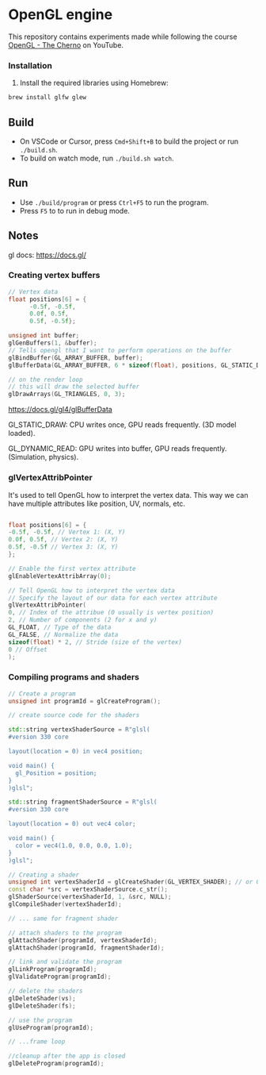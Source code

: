 # OpenGL engine

This repository contains experiments made while following the course [OpenGL - The Cherno](https://www.youtube.com/watch?v=W3gAzLwfIP0&list=PLlrATfBNZ98foTJPJ_Ev03o2oq3-GGOS2&ab_channel=TheCherno) on YouTube.


### Installation

1. Install the required libraries using Homebrew:
```bash
brew install glfw glew
```

## Build

- On VSCode or Cursor, press `Cmd+Shift+B` to build the project or run `./build.sh`.
- To build on watch mode, run `./build.sh watch`.

## Run

- Use `./build/program` or press `Ctrl+F5` to run the program.
- Press `F5` to to run in debug mode.

## Notes

gl docs: https://docs.gl/

### Creating vertex buffers

```cpp
// Vertex data
float positions[6] = {
      -0.5f, -0.5f,
      0.0f, 0.5f,
      0.5f, -0.5f};

unsigned int buffer;
glGenBuffers(1, &buffer);
// Tells opengl that I want to perform operations on the buffer
glBindBuffer(GL_ARRAY_BUFFER, buffer);
glBufferData(GL_ARRAY_BUFFER, 6 * sizeof(float), positions, GL_STATIC_DRAW);

// on the render loop
// this will draw the selected buffer
glDrawArrays(GL_TRIANGLES, 0, 3);
```

https://docs.gl/gl4/glBufferData

Gl_STATIC_DRAW: CPU writes once, GPU reads frequently. (3D model loaded).

GL_DYNAMIC_READ: GPU writes into buffer, GPU reads frequently. (Simulation, physics).

### glVertexAttribPointer

It's used to tell OpenGL how to interpret the vertex data.
This way we can have multiple attributes like position, UV, normals, etc.
  
  ```cpp

float positions[6] = {
  -0.5f, -0.5f, // Vertex 1: (X, Y)
  0.0f, 0.5f, // Vertex 2: (X, Y)
  0.5f, -0.5f // Vertex 3: (X, Y)
};

// Enable the first vertex attribute
glEnableVertexAttribArray(0);

// Tell OpenGL how to interpret the vertex data
// Specify the layout of our data for each vertex attribute
glVertexAttribPointer(
  0, // Index of the attribue (0 usually is vertex position)
  2, // Number of components (2 for x and y)
  GL_FLOAT, // Type of the data
  GL_FALSE, // Normalize the data
  sizeof(float) * 2, // Stride (size of the vertex)
  0 // Offset
);
```

### Compiling programs and shaders
  
  ```cpp
// Create a program
unsigned int programId = glCreateProgram();

// create source code for the shaders

std::string vertexShaderSource = R"glsl(
  #version 330 core

  layout(location = 0) in vec4 position;

  void main() {
    gl_Position = position;
  }
)glsl";

std::string fragmentShaderSource = R"glsl(
  #version 330 core

  layout(location = 0) out vec4 color;

  void main() {
    color = vec4(1.0, 0.0, 0.0, 1.0);
  }
)glsl";

// Creating a shader
unsigned int vertexShaderId = glCreateShader(GL_VERTEX_SHADER); // or GL_FRAGMENT_SHADER
const char *src = vertexShaderSource.c_str();
glShaderSource(vertexShaderId, 1, &src, NULL);
glCompileShader(vertexShaderId);

// ... same for fragment shader

// attach shaders to the program
glAttachShader(programId, vertexShaderId);
glAttachShader(programId, fragmentShaderId);

// link and validate the program
glLinkProgram(programId);
glValidateProgram(programId);

// delete the shaders
glDeleteShader(vs);
glDeleteShader(fs);

// use the program
glUseProgram(programId);

// ...frame loop

//cleanup after the app is closed
glDeleteProgram(programId);
```